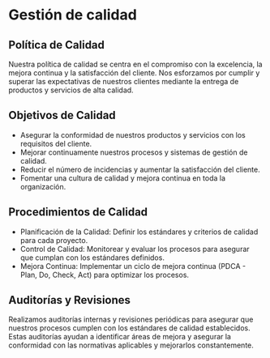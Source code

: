 # Gestión de calidad

## Política de Calidad
Nuestra política de calidad se centra en el compromiso con la excelencia, la mejora continua y la satisfacción del cliente. Nos esforzamos por cumplir y superar las expectativas de nuestros clientes mediante la entrega de productos y servicios de alta calidad.

## Objetivos de Calidad
- Asegurar la conformidad de nuestros productos y servicios con los requisitos del cliente.
- Mejorar continuamente nuestros procesos y sistemas de gestión de calidad.
- Reducir el número de incidencias y aumentar la satisfacción del cliente.
- Fomentar una cultura de calidad y mejora continua en toda la organización.

## Procedimientos de Calidad
- Planificación de la Calidad: Definir los estándares y criterios de calidad para cada proyecto.
- Control de Calidad: Monitorear y evaluar los procesos para asegurar que cumplan con los estándares definidos.
- Mejora Continua: Implementar un ciclo de mejora continua (PDCA - Plan, Do, Check, Act) para optimizar los procesos.

## Auditorías y Revisiones
Realizamos auditorías internas y revisiones periódicas para asegurar que nuestros procesos cumplen con los estándares de calidad establecidos. Estas auditorías ayudan a identificar áreas de mejora y asegurar la conformidad con las normativas aplicables y mejorarlos constantemente.
